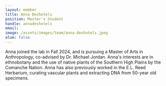 ```yaml
---
layout: member
title: Anna Deshotels
position: Master's Student
handle: annadeshotels
email: 
image: /assets/images/team/anna-deshotels.jpeg
alum: false
---
```


Anna joined the lab in Fall 2024, and is pursuing a Master of Arts in Anthropology, co-advised by Dr. Michael Jordan. Anna's interests are in ethnobotany and the use of native plants of the Southern High Plains by the Comanche Nation. Anna has also previously worked in the E.L. Reed Herbarium, curating vascular plants and extracting DNA from 50-year old specimens.
